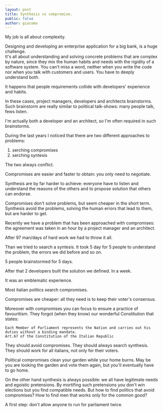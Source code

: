 ```yaml
---
layout: post
title: Synthesis vs compromise.
public: false
author: giacomo
---
```


My job is all about complexity.


Designing and developing an enterprise application for a big bank, is a huge challenge.  
It's all about understanding and solving concrete problems that are complex by nature, since they mix the human habits and needs with the rigidity of a software system.
You can't miss a word, neither when you write the code nor when you talk with customers and users.
You have to deeply understand both.

It happens that people requirements collide with developers' experience and habits.

In these cases, project managers, developers and architects brainstorms.
Such brainstorm are really similar to political talk-shows: many people talk, fews listen.

I'm actually both a developer and an architect, so I'm often required in such brainstorms.

During the last years I noticed that there are two different approaches to problems:

 1. serching compromises
 2. serching syntesis

The two always conflict.


Compromises are easier and faster to obtain: you only need to negotiate.

Synthesis are by far harder to achieve: everyone have to listen and understand the reasons of the others and to propose solution that others can endorse.

Compromises don't solve problems, but seem cheaper in the short term.
Synthesis avoid the problems, solving the human errors that lead to them, but are harder to get.

Recently we have a problem that has been approached with compromises: the agreement was taken in an hour by a project manager and an architect.

After 97 man/days of hard work we had to throw it all.

Than we tried to search a syntesis. It took 5 day for 5 people to understand the problem, the errors we did before and so on.

5 people brainstormed for 5 days.


After that 2 developers built the solution we defined. In a week.

It was an emblematic experience.

Most italian politics search compromises.

Compromises are cheaper: all they need is to keep their voter's consensus.

Moreover with compromises you can focus to ensure a practice of favouritism.
They forgot (when they know) our wonderful Constitution that states:

    Each Member of Parliament represents the Nation and carries out his
    duties without a binding mandate.
    Art.67 of the Constitution of the Italian Republic


They should avoid compromises.
They should always search synthesis.
They should work for all italians, not only for their voters.


Political compromises clean your garden while your home burns.
May be you are looking the garden and vote them again, but you'll eventually have to go home.

On the other hand synthesis is always possible: we all have legitimate needs and egoistic pretensions.
By mortifing such pretensions you don't win elections but you find compatible needs.
But how to find politics that avoid compromises?
How to find men that works only for the common good?


A first step: don't allow anyone to run for parliament twice.
